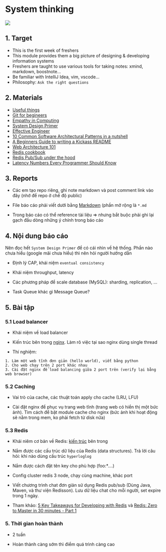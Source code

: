 # System thinking

![](tech/basic/01-system-thinking/media/ceo-fb.jpg)

## 1. Target

- This is the first week of freshers
- This module provides them a big picture of designing & developing information systems
- Freshers are taught to use various tools for taking notes: xmind, markdown, boostnote...
- Be familiar with IntelliJ Idea, vim, vscode...
- Philosophy: `Ask the right questions`

## 2. Materials

- [Useful things](https://gitlab.zalopay.vn/zalopay-freshers/onboarding/blob/master/useful-things.md)
- [Git for begineers](https://medium.com/datadriveninvestor/git-for-beginner-f438adfc3599)
- [Empathy in Computing](https://docs.google.com/presentation/d/1vl_TMXD4htuUripvjF-nPM6jJTznoBb-kdO2M0WTAEM/edit?usp=sharing)
- [System Design Primer](https://github.com/donnemartin/system-design-primer)
- [Effective Engineer](https://gist.github.com/rondy/af1dee1d28c02e9a225ae55da2674a6f)
- [10 Common Software Architectural Patterns in a nutshell](https://towardsdatascience.com/10-common-software-architectural-patterns-in-a-nutshell-a0b47a1e9013)
- [A Beginners Guide to writing a Kickass README](https://medium.com/@meakaakka/a-beginners-guide-to-writing-a-kickass-readme-7ac01da88ab3)
- [Web Architecture 101](https://engineering.videoblocks.com/web-architecture-101-a3224e126947)
- [Redis cookbook](https://github.com/rediscookbook/rediscookbook)
- [Redis Pub/Sub under the hood](https://making.pusher.com/redis-pubsub-under-the-hood/)
- [Latency Numbers Every Programmer Should Know](https://gist.github.com/jboner/2841832)

## 3. Reports

- Các em tạo repo riêng, ghi note markdown và post comment link vào đây (nhớ để repo ở chế độ public)

- File báo cáo phải viết dưới bằng [Markdown](https://en.wikipedia.org/wiki/Markdown) (phần mở rộng là `*.md`

- Trong báo cáo có thể reference tài liệu => nhưng bắt buộc phải ghi lại gạch đầu dòng những ý chính trong báo cáo

## 4. Nội dung báo cáo

Nên đọc hết `System Design Primer` để có cái nhìn về hệ thống. Phần nào chưa hiểu (google mãi chưa hiểu) thì nên hỏi người hướng dẫn 

- Định lý CAP, khái niệm `eventual consistency`

- Khái niệm throughput, latency

- Các phương pháp để scale database (MySQL): sharding, replication, ...

- Task Queue khác gì Message Queue?

## 5. Bài tập 

### 5.1 Load balancer 

- Khái niệm về load balancer 

- Kiến trúc bên trong [nginx](https://dzone.com/articles/inside-nginx-how-we-designed). Làm rõ việc tại sao nginx dùng single thread 

- Thí nghiệm:

```
1. Làm một web tĩnh đơn giản (hello world), viết bằng python 
2. Cho web chạy trên 2 port khác nhau 
3. Cài đặt nginx để load balancing giữa 2 port trên (verify lại bằng web browser)
```

### 5.2 Caching

- Vai trò của cache, các thuật toán apply cho cache (LRU, LFU)

- Cài đặt nginx để phục vụ trang web tĩnh (trang web có hiển thị một bức ảnh). Tìm cách để bật module cache cho nginx (bức ảnh khi hoạt động sẽ nằm trong mem, ko phải fetch từ disk nữa)

### 5.3 Redis 

- Khái niêm cơ bản về Redis: [kiến trúc](http://qnimate.com/overview-of-redis-architecture/) bên trong

- Nắm được các cấu trúc dữ liệu của Redis  (data structures). Trả lời câu hỏi: khi nào dùng cấu trúc `hyperloglog`

- Nắm được cách đặt tên key cho phù hợp (foo:*....)

- Config cluster redis 3 node, chạy cùng machine, khác port

- Viết chương trình chat đơn giản sử dụng Redis pub/sub (Dùng Java, Maven, và thư viện Redisson). Lưu dữ liệu chat cho mỗi người, set expire trong 1 ngày.

- Tham khảo: [5 Key Takeaways for Developing with Redis](https://redislabs.com/blog/5-key-takeaways-for-developing-with-redis/) và [Redis: Zero to Master in 30 minutes - Part 1](http://openmymind.net/2011/11/8/Redis-Zero-To-Master-In-30-Minutes-Part-1/)


### 5. Thời gian hoàn thành 

- 2 tuần 

- Hoàn thành càng sớm thì điểm quá trình càng cao 